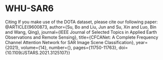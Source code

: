 # WHU-SAR6
Citing
If you make use of the DOTA dataset, please cite our following paper:
@ARTICLE{9600873,
  author={Su, Bo and Liu, Jun and Su, Xin and Luo, Bin and Wang, Qing},
  journal={IEEE Journal of Selected Topics in Applied Earth Observations and Remote Sensing}, 
  title={CFCANet: A Complete Frequency Channel Attention Network for SAR Image Scene Classification}, 
  year={2021},
  volume={14},
  number={},
  pages={11750-11763},
  doi={10.1109/JSTARS.2021.3125107}}
